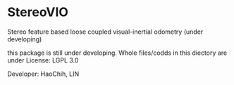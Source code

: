 # StereoVIO
Stereo feature based loose coupled visual-inertial odometry (under developing)

this package is still under developing.
Whole files/codds in this diectory are under License: LGPL 3.0

Developer: HaoChih, LIN
